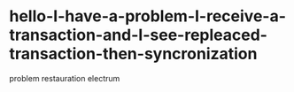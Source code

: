 # hello-I-have-a-problem-I-receive-a-transaction-and-I-see-repleaced-transaction-then-syncronization
problem restauration electrum
